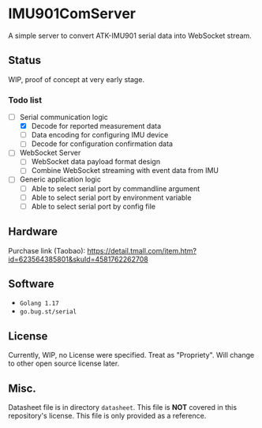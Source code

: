 # IMU901ComServer

A simple server to convert ATK-IMU901 serial data into WebSocket stream.

## Status

WIP, proof of concept at very early stage.

### Todo list
- [ ] Serial communication logic 
  - [X] Decode for reported measurement data
  - [ ] Data encoding for configuring IMU device
  - [ ] Decode for configuration confirmation data
- [ ] WebSocket Server  
  - [ ] WebSocket data payload format design
  - [ ] Combine WebSocket streaming with event data from IMU  
- [ ] Generic application logic
  - [ ] Able to select serial port by commandline argument
  - [ ] Able to select serial port by environment variable
  - [ ] Able to select serial port by config file

## Hardware

Purchase link (Taobao): https://detail.tmall.com/item.htm?id=623564385801&skuId=4581762262708

## Software

- `Golang 1.17`
- `go.bug.st/serial`

## License

Currently, WIP, no License were specified. Treat as "Propriety". Will change to other open source license later.

## Misc.

Datasheet file is in directory `datasheet`. This file is **NOT** covered in this repository's license. This file is only provided as a reference.